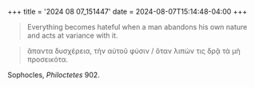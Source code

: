 +++
title = '2024 08 07_151447'
date = 2024-08-07T15:14:48-04:00
+++

> Everything becomes hateful when a man abandons his own nature and acts at variance with it.

> ἅπαντα δυσχέρεια, τὴν αὑτοῦ φύσιν / ὅταν λιπών τις δρᾷ τὰ μὴ προσεικότα.

Sophocles, _Philoctetes_ 902.
